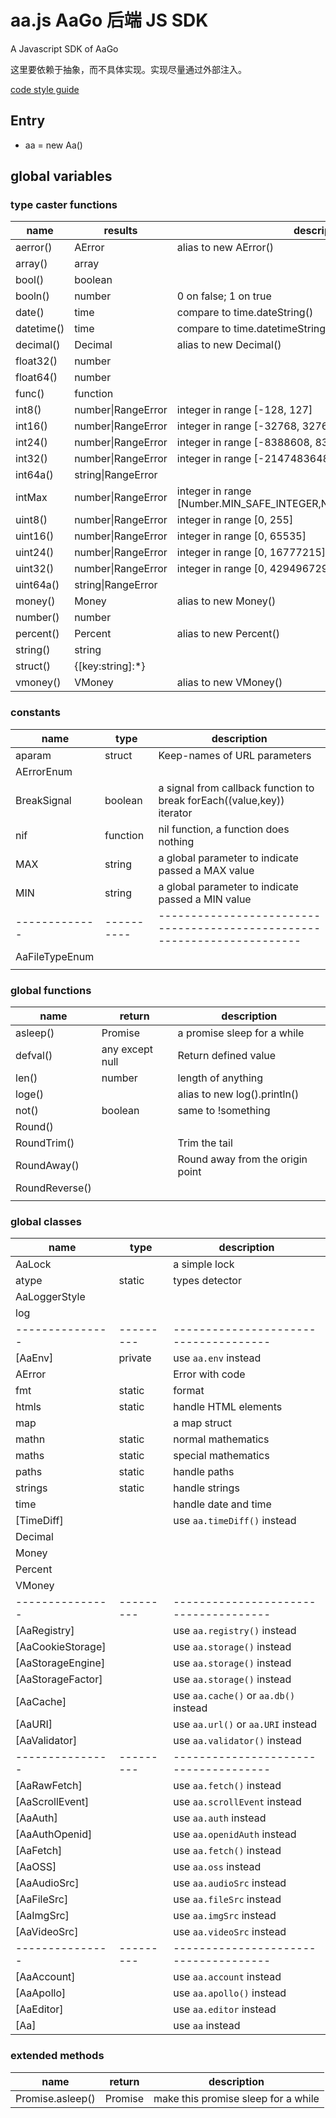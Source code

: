 # aa.js  AaGo 后端 JS SDK

A Javascript SDK of AaGo

这里要依赖于抽象，而不具体实现。实现尽量通过外部注入。

[code style guide](https://github.com/hi-iwi/aa-js/blob/main/code_style_guide.md)

## Entry

* aa = new Aa()

## global variables

### type caster functions

| name       | results                  | description                                                        |
|------------|--------------------------|--------------------------------------------------------------------|
| aerror()   | AError                   | alias to new AError()                                              |
| array()    | array                    |                                                                    |
| bool()     | boolean                  |                                                                    |
| booln()    | number                   | 0 on false; 1 on true                                              |
| date()     | time<YY-MM-DD>           | compare to time.dateString()                                       |
| datetime() | time<YYY-MM-DD HH:II:SS> | compare to time.datetimeString()                                   |
| decimal()  | Decimal                  | alias to new Decimal()                                             |
| float32()  | number                   |                                                                    |
| float64()  | number                   |                                                                    |
| func()     | function                 |                                                                    |
| int8()     | number&#124;RangeError   | integer in range [-128, 127]                                       |
| int16()    | number&#124;RangeError   | integer in range [-32768, 32767]                                   |
| int24()    | number&#124;RangeError   | integer in range [-8388608, 8388607]                               |
| int32()    | number&#124;RangeError   | integer in range [-2147483648, 2147483647]                         |
| int64a()   | string&#124;RangeError   |                                                                    |
| intMax     | number&#124;RangeError   | integer in range [Number.MIN_SAFE_INTEGER,Number.MAX_SAFE_INTEGER] |
| uint8()    | number&#124;RangeError   | integer in range [0, 255]                                          |
| uint16()   | number&#124;RangeError   | integer in range [0, 65535]                                        |
| uint24()   | number&#124;RangeError   | integer in range [0, 16777215]                                     |
| uint32()   | number&#124;RangeError   | integer in range [0, 4294967295]                                   |
| uint64a()  | string&#124;RangeError   |                                                                    |
| money()    | Money                    | alias to new Money()                                               |
| number()   | number                   |                                                                    |
| percent()  | Percent                  | alias to new Percent()                                             |
| string()   | string                   |                                                                    |
| struct()   | {[key:string]:*}         |                                                                    |
| vmoney()   | VMoney                   | alias to new VMoney()                                              |

### constants

| name           | type       | description                                                              |
|----------------|------------|--------------------------------------------------------------------------|
| aparam         | struct     | Keep-names of URL parameters                                             |
| AErrorEnum     |            |                                                                          |
| BreakSignal    | boolean    | a signal from callback function to break forEach((value,key)) iterator   |
| nif            | function   | nil function, a function does nothing                                    |
| MAX            | string     | a global parameter to indicate passed a MAX value                        |
| MIN            | string     | a global parameter to indicate passed a MIN value                        |
| -------------  | ---------- | ------------------------------------------------------------------------ |
| AaFileTypeEnum |            |                                                                          |
|                |            |                                                                          |

### global functions

| name           | return          | description                      |
|----------------|-----------------|----------------------------------|
| asleep()       | Promise         | a promise sleep for a while      |
| defval()       | any except null | Return defined value             |
| len()          | number          | length of anything               |
| loge()         |                 | alias to new log().println()     |
| not()          | boolean         | same to !something               |
| Round()        |                 |                                  |
| RoundTrim()    |                 | Trim the tail                    |
| RoundAway()    |                 | Round away from the origin point |
| RoundReverse() |                 |                                  |
|                |                 |                                  |

### global classes

| name              | type      | description                           |
|-------------------|-----------|---------------------------------------|
| AaLock            |           | a simple lock                         |
| atype             | static    | types detector                        |
| AaLoggerStyle     |           |                                       |
| log               |           |                                       |
| ---------------   | --------- | ------------------------------------- |
| [AaEnv]           | private   | use `aa.env` instead                  |
| AError            |           | Error with code                       |
| fmt               | static    | format                                |
| htmls             | static    | handle HTML elements                  |
| map               |           | a map struct                          |
| mathn             | static    | normal mathematics                    |
| maths             | static    | special mathematics                   |
| paths             | static    | handle paths                          |
| strings           | static    | handle strings                        |
| time              |           | handle date and time                  |
| [TimeDiff]        |           | use `aa.timeDiff()` instead           |
| Decimal           |           |                                       |
| Money             |           |                                       |
| Percent           |           |                                       |
| VMoney            |           |                                       |
| ---------------   | --------- | ------------------------------------- |
| [AaRegistry]      |           | use `aa.registry()` instead           |
| [AaCookieStorage] |           | use `aa.storage()` instead            |
| [AaStorageEngine] |           | use `aa.storage()` instead            |
| [AaStorageFactor] |           | use `aa.storage()` instead            |
| [AaCache]         |           | use `aa.cache()` or `aa.db()` instead |
| [AaURI]           |           | use `aa.url()` or `aa.URI` instead    |
| [AaValidator]     |           | use `aa.validator()` instead          |
| ---------------   | --------- | ------------------------------------- |
| [AaRawFetch]      |           | use `aa.fetch()` instead              |
| [AaScrollEvent]   |           | use `aa.scrollEvent` instead          |
| [AaAuth]          |           | use `aa.auth` instead                 |
| [AaAuthOpenid]    |           | use `aa.openidAuth` instead           |
| [AaFetch]         |           | use `aa.fetch()` instead              |
| [AaOSS]           |           | use `aa.oss` instead                  |
| [AaAudioSrc]      |           | use `aa.audioSrc` instead             |
| [AaFileSrc]       |           | use `aa.fileSrc` instead              |
| [AaImgSrc]        |           | use `aa.imgSrc` instead               |
| [AaVideoSrc]      |           | use `aa.videoSrc` instead             |
| ---------------   | --------- | ------------------------------------- |
| [AaAccount]       |           | use `aa.account` instead              |
| [AaApollo]        |           | use `aa.apollo()` instead             |
| [AaEditor]        |           | use `aa.editor` instead               |
| [Aa]              |           | use `aa` instead                      |

### extended methods

| name             | return          | description                         |
|------------------|-----------------|-------------------------------------|
| Promise.asleep() | Promise         | make this promise sleep for a while |